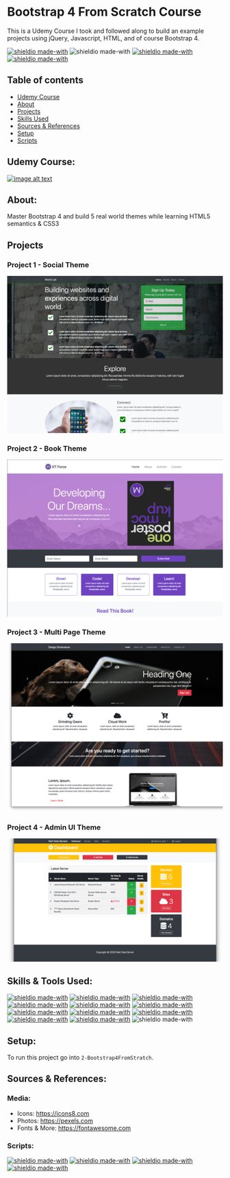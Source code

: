 # Bootstrap 4 From Scratch Course
This is a Udemy Course I took and followed along to build an example projects using jQuery, Javascript, HTML, and of course Bootstrap 4.  

[![shieldio made-with](https://img.shields.io/badge/Tag-v1.0.2-green)]() ![shieldio made-with](https://img.shields.io/badge/CourseType-Udemy-purple?logo=google-scholar&logoColor=white) [![shieldio made-with](https://img.shields.io/badge/Status-In_Progress-yellow)]() [![shieldio made-with](https://img.shields.io/badge/Hours_Log-23%20Hours-black)]() 

## Table of contents
* [Udemy Course](#udemy-course)
* [About](#about)
* [Projects](#projects)
* [Skills Used](#skills-used)
* [Sources & References](#sources-&-references)
* [Setup](#setup)
* [Scripts](#scripts)

## Udemy Course: 
[![image alt text](https://img-a.udemycdn.com/course/240x135/1313502_b57f_2.jpg)](https://www.udemy.com/course/bootstrap-4-from-scratch-with-5-projects/)

## About:
Master Bootstrap 4 and build 5 real world themes while learning HTML5 semantics & CSS3

## Projects
### Project 1 - Social Theme

[![image alt text](Project-1-img.png)](Course_Projects/Project%201%20-%20Social%20Theme/)
### Project 2 - Book Theme

[![image alt text](Project-2-img.jpg)](Course_Projects/Project%202%20-%20Book%20Theme/)
### Project 3 - Multi Page Theme

[![image alt text](Project-3-img.png)](Course_Projects/Project%203%20-%20Multi%20Page%20Theme/)
### Project 4 - Admin UI Theme

[![image alt text](Project-4-img.png)](Course_Projects/Project%204%20-%20Admin%20UI/)

## Skills & Tools Used:
[![shieldio made-with](https://img.shields.io/badge/Javascript-black?logo=javascript&style=for-the-badge)](https://www.javascript.com/)
[![shieldio made-with](https://img.shields.io/badge/HTML%205-black?logo=html5&style=for-the-badge)](https://en.wikipedia.org/wiki/HTML5) [![shieldio made-with](https://img.shields.io/badge/CSS%203-black?logo=css3&style=for-the-badge)]() 
[![shieldio made-with](https://img.shields.io/badge/BootStrap-black?logo=bootstrap&style=for-the-badge)](https://getbootstrap.com/docs/3.3/css/) 
[![shieldio made-with](https://img.shields.io/badge/jQUery-black?logo=jquery&style=for-the-badge)](https://jquery.com/) 
[![shieldio made-with](https://img.shields.io/badge/Visual%20Studio%20Code-blue?logoColor=white&logo=visual-studio-code&style=for-the-badge)](https://code.visualstudio.com/) 
[![shieldio made-with](https://img.shields.io/badge/Git--Fork-blue?logoColor=white&logo=git&style=for-the-badge)](https://git-fork.com/)
[![shieldio made-with](https://img.shields.io/badge/FireFox-blue?logoColor=white&logo=mozilla-firefox&style=for-the-badge)](https://firefox.com/) 
[![shieldio made-with](https://img.shields.io/badge/Brave-blue?logoColor=white&logo=brave&style=for-the-badge)](https://brave.com/)
[![shieldio made-with](https://img.shields.io/badge/Koala--App-blue?logoColor=white&logo=sass&style=for-the-badge)](http://koala-app.com/) [![shieldio made-with](https://img.shields.io/badge/Photoshop-blue?logo=adobe-photoshop&logoColor=white&style=for-the-badge)]() ![shieldio made-with](https://img.shields.io/badge/Mac%20OS-FF8700?logo=apple&logoColor=white&style=for-the-badge) 

## Setup:
To run this project go into `2-Bootstrap4FromStratch`.

## Sources & References:
### Media:
* Icons: https://icons8.com
* Photos: https://pexels.com
* Fonts & More: https://fontawesome.com
### Scripts:
[![shieldio made-with](https://img.shields.io/badge/Script-PopperJS-orange)](https://github.com/popperjs/popper-core)
[![shieldio made-with](https://img.shields.io/badge/Script-LightBox-orange)](https://ashleydw.github.io/lightbox/)
[![shieldio made-with](https://img.shields.io/badge/Script-Slick-orange)](https://kenwheeler.github.io/slick/)
[![shieldio made-with](https://img.shields.io/badge/Script-CKEditor-orange)](https://github.com/ckeditor/ckeditor5)